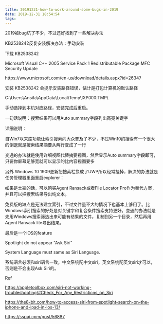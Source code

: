 ```yaml
---
title: 20191231-how-to-work-around-some-bugs-in-2019
date: 2019-12-31 18:54:54
tags:
---
```


2019被bug坑了不少，不过还好找到了一些解决办法

KB2538242反复安装解决办法：手动安装



下载 KB2538242

Microsoft Visual C++ 2005 Service Pack 1 Redistributable Package MFC Security Update

https://www.microsoft.com/en-us/download/details.aspx?id=26347

安装 KB2538242 会提示安装路径错误，估计是打包计算机的默认路径

C:\Users\Ansifa\AppData\Local\Temp\IXP000.TMP\

手动选择到本机对应路径，安装完成后重启。



一句话说明：搜索结果可以用Auto summary字段列出高亮关键字

详细说明：

自Win7以来库功能让索引搜索向大众普及了不少，不过Win10的搜索有一个很大的倒退就是搜索结果摘要从两行变成了一行

变通的办法就是使用详细视图代替摘要视图，然后显示Auto summary字段即可，只要你屏幕足够宽就可以显示的比内容视图要多

另外 Windows 10 1909更新把搜索栏换成了UWP所以经常挂掉，解决的办法就是任务管理器里面重启explorer：

如果是土豪的话，可以购买Agent Ransack或者File Locator Pro作为替代方案，并且可以把搜索结果导出纯文本。

免费版的缺点是无法建立索引，不过文件量不大的情况下也基本上够用了。比Windows索引搜索的好处是对关键字和复合条件搜索支持更好。变通的办法就是先用Windows搜索筛选出来可能有结果的文件，复制到另一个目录，然后再用Agent Ransack lite导出结果。

最后是一个iOS的feature

Spotlight do not appear "Ask Siri"

System Language must same as Siri Language.

系统语言必须和siri语言一致，中文系统配中文siri，英文系统配英文siri才可以，否则是不会出现Ask Siri的。

 

Ref

https://appletoolbox.com/siri-not-working-troubleshooting/#Check_For_Any_Restrictions_on_Siri

https://the8-bit.com/how-to-access-siri-from-spotlight-search-on-the-iphone-and-ipad-in-ios-13/

https://sspai.com/post/56887 

